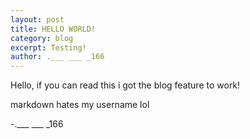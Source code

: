 ```yaml
---
layout: post
title: HELLO WORLD!
category: blog
excerpt: Testing!
author: .___ ___ _166 
---
```


Hello, if you can read this i got the blog feature to work!

markdown hates my username lol

-.___ ___ _166
